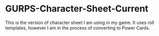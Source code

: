 # GURPS-Character-Sheet-Current
This is the version of character sheet I am using in my game. It uses roll templates, however I am in the process of converting to Power Cards.
